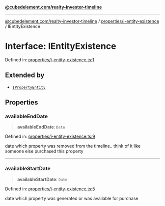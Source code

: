 [**@cubedelement.com/realty-investor-timeline**](../../../index.md)

---

[@cubedelement.com/realty-investor-timeline](../../../modules.md) / [properties/i-entity-existence](../index.md) / IEntityExistence

# Interface: IEntityExistence

Defined in: [properties/i-entity-existence.ts:1](https://github.com/kvernon/realty-investor-timeline/blob/d14161e46dc540b751017ae4b2cfca53cbab658c/src/properties/i-entity-existence.ts#L1)

## Extended by

- [`IPropertyEntity`](../../i-property-entity/interfaces/IPropertyEntity.md)

## Properties

### availableEndDate

> **availableEndDate**: `Date`

Defined in: [properties/i-entity-existence.ts:9](https://github.com/kvernon/realty-investor-timeline/blob/d14161e46dc540b751017ae4b2cfca53cbab658c/src/properties/i-entity-existence.ts#L9)

date which property was removed from the timeline.. think of it like someone else purchased this property

---

### availableStartDate

> **availableStartDate**: `Date`

Defined in: [properties/i-entity-existence.ts:5](https://github.com/kvernon/realty-investor-timeline/blob/d14161e46dc540b751017ae4b2cfca53cbab658c/src/properties/i-entity-existence.ts#L5)

date which property was generated or was available for purchase

